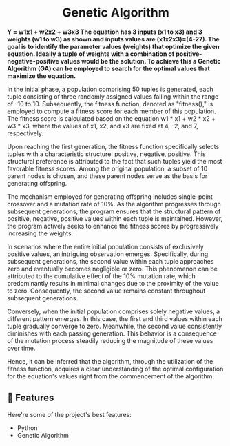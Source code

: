 <h1 align="center" id="title">Genetic Algorithm</h1>

<p id="description"><b>Y = w1x1 + w2x2 + w3x3 The equation has 3 inputs (x1 to x3) and 3 weights (w1 to w3) as shown and inputs values are (x1x2x3)=(4-27). The goal is to identify the parameter values (weights) that optimize the given equation. Ideally a tuple of weights with a combination of positive-negative-positive values would be the solution. To achieve this a Genetic Algorithm (GA) can be employed to search for the optimal values that maximize the equation.</b></p>
<p id="Explaination">In the initial phase, a population comprising 50 tuples is generated, each tuple consisting of three randomly assigned values falling within the range of -10 to 10. Subsequently, the fitness function, denoted as "fitness()," is employed to compute a fitness score for each member of this population. The fitness score is calculated based on the equation w1 * x1 + w2 * x2 + w3 * x3, where the values of x1, x2, and x3 are fixed at 4, -2, and 7, respectively.

Upon reaching the first generation, the fitness function specifically selects tuples with a characteristic structure: positive, negative, positive. This structural preference is attributed to the fact that such tuples yield the most favorable fitness scores. Among the original population, a subset of 10 parent nodes is chosen, and these parent nodes serve as the basis for generating offspring.

The mechanism employed for generating offspring includes single-point crossover and a mutation rate of 10%. As the algorithm progresses through subsequent generations, the program ensures that the structural pattern of positive, negative, positive values within each tuple is maintained. However, the program actively seeks to enhance the fitness scores by progressively increasing the weights.

In scenarios where the entire initial population consists of exclusively positive values, an intriguing observation emerges. Specifically, during subsequent generations, the second value within each tuple approaches zero and eventually becomes negligible or zero. This phenomenon can be attributed to the cumulative effect of the 10% mutation rate, which predominantly results in minimal changes due to the proximity of the value to zero. Consequently, the second value remains constant throughout subsequent generations.

Conversely, when the initial population comprises solely negative values, a different pattern emerges. In this case, the first and third values within each tuple gradually converge to zero. Meanwhile, the second value consistently diminishes with each passing generation. This behavior is a consequence of the mutation process steadily reducing the magnitude of these values over time.</p>
<p>Hence, it can be inferred that the algorithm, through the utilization of the fitness function, acquires a clear understanding of the optimal configuration for the equation's values right from the commencement of the algorithm.</p>
  
  
<h2>🧐 Features</h2>

Here're some of the project's best features:

*   Python
*   Genetic Algorithm